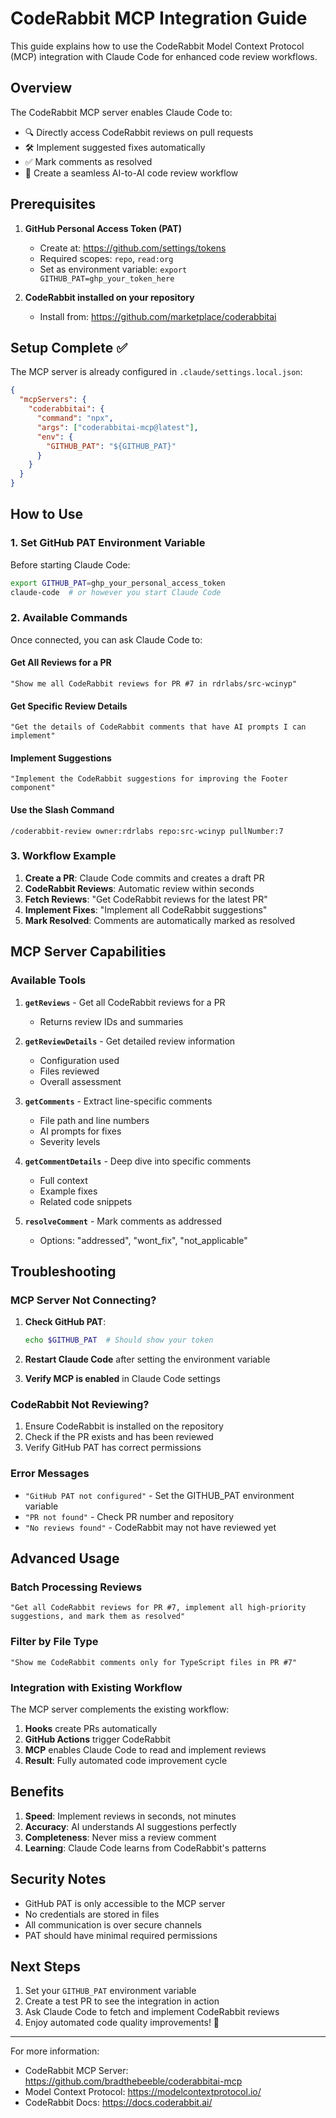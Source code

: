# CodeRabbit MCP Integration Guide

This guide explains how to use the CodeRabbit Model Context Protocol (MCP) integration with Claude Code for enhanced code review workflows.

## Overview

The CodeRabbit MCP server enables Claude Code to:
- 🔍 Directly access CodeRabbit reviews on pull requests
- 🛠️ Implement suggested fixes automatically
- ✅ Mark comments as resolved
- 🤖 Create a seamless AI-to-AI code review workflow

## Prerequisites

1. **GitHub Personal Access Token (PAT)**
   - Create at: https://github.com/settings/tokens
   - Required scopes: `repo`, `read:org`
   - Set as environment variable: `export GITHUB_PAT=ghp_your_token_here`

2. **CodeRabbit installed on your repository**
   - Install from: https://github.com/marketplace/coderabbitai

## Setup Complete ✅

The MCP server is already configured in `.claude/settings.local.json`:

```json
{
  "mcpServers": {
    "coderabbitai": {
      "command": "npx",
      "args": ["coderabbitai-mcp@latest"],
      "env": {
        "GITHUB_PAT": "${GITHUB_PAT}"
      }
    }
  }
}
```

## How to Use

### 1. Set GitHub PAT Environment Variable

Before starting Claude Code:
```bash
export GITHUB_PAT=ghp_your_personal_access_token
claude-code  # or however you start Claude Code
```

### 2. Available Commands

Once connected, you can ask Claude Code to:

#### Get All Reviews for a PR
```
"Show me all CodeRabbit reviews for PR #7 in rdrlabs/src-wcinyp"
```

#### Get Specific Review Details
```
"Get the details of CodeRabbit comments that have AI prompts I can implement"
```

#### Implement Suggestions
```
"Implement the CodeRabbit suggestions for improving the Footer component"
```

#### Use the Slash Command
```
/coderabbit-review owner:rdrlabs repo:src-wcinyp pullNumber:7
```

### 3. Workflow Example

1. **Create a PR**: Claude Code commits and creates a draft PR
2. **CodeRabbit Reviews**: Automatic review within seconds
3. **Fetch Reviews**: "Get CodeRabbit reviews for the latest PR"
4. **Implement Fixes**: "Implement all CodeRabbit suggestions"
5. **Mark Resolved**: Comments are automatically marked as resolved

## MCP Server Capabilities

### Available Tools

1. **`getReviews`** - Get all CodeRabbit reviews for a PR
   - Returns review IDs and summaries

2. **`getReviewDetails`** - Get detailed review information
   - Configuration used
   - Files reviewed
   - Overall assessment

3. **`getComments`** - Extract line-specific comments
   - File path and line numbers
   - AI prompts for fixes
   - Severity levels

4. **`getCommentDetails`** - Deep dive into specific comments
   - Full context
   - Example fixes
   - Related code snippets

5. **`resolveComment`** - Mark comments as addressed
   - Options: "addressed", "wont_fix", "not_applicable"

## Troubleshooting

### MCP Server Not Connecting?

1. **Check GitHub PAT**:
   ```bash
   echo $GITHUB_PAT  # Should show your token
   ```

2. **Restart Claude Code** after setting the environment variable

3. **Verify MCP is enabled** in Claude Code settings

### CodeRabbit Not Reviewing?

1. Ensure CodeRabbit is installed on the repository
2. Check if the PR exists and has been reviewed
3. Verify GitHub PAT has correct permissions

### Error Messages

- `"GitHub PAT not configured"` - Set the GITHUB_PAT environment variable
- `"PR not found"` - Check PR number and repository
- `"No reviews found"` - CodeRabbit may not have reviewed yet

## Advanced Usage

### Batch Processing Reviews
```
"Get all CodeRabbit reviews for PR #7, implement all high-priority suggestions, and mark them as resolved"
```

### Filter by File Type
```
"Show me CodeRabbit comments only for TypeScript files in PR #7"
```

### Integration with Existing Workflow

The MCP server complements the existing workflow:
1. **Hooks** create PRs automatically
2. **GitHub Actions** trigger CodeRabbit
3. **MCP** enables Claude Code to read and implement reviews
4. **Result**: Fully automated code improvement cycle

## Benefits

1. **Speed**: Implement reviews in seconds, not minutes
2. **Accuracy**: AI understands AI suggestions perfectly
3. **Completeness**: Never miss a review comment
4. **Learning**: Claude Code learns from CodeRabbit's patterns

## Security Notes

- GitHub PAT is only accessible to the MCP server
- No credentials are stored in files
- All communication is over secure channels
- PAT should have minimal required permissions

## Next Steps

1. Set your `GITHUB_PAT` environment variable
2. Create a test PR to see the integration in action
3. Ask Claude Code to fetch and implement CodeRabbit reviews
4. Enjoy automated code quality improvements! 🚀

---

For more information:
- CodeRabbit MCP Server: https://github.com/bradthebeeble/coderabbitai-mcp
- Model Context Protocol: https://modelcontextprotocol.io/
- CodeRabbit Docs: https://docs.coderabbit.ai/